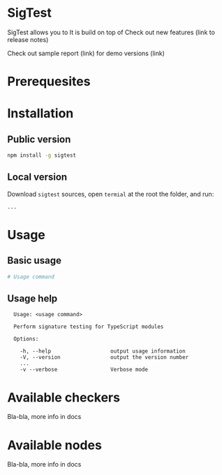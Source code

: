 # SigTest

SigTest allows you to 
It is build on top of
Check out new features (link to release notes)

Check out sample report (link) for demo versions (link)

# Prerequesites

# Installation

## Public version

```bash
npm install -g sigtest
```

## Local version

Download `sigtest` sources, open `termial` at the root the folder, and run:

```bash
...
```

# Usage

## Basic usage

```bash
# Usage command
```

## Usage help
```
  Usage: <usage command>

  Perform signature testing for TypeScript modules

  Options:

    -h, --help                   output usage information
    -V, --version                output the version number
    ...
    -v --verbose                 Verbose mode
```

# Available checkers
Bla-bla, more info in docs

# Available nodes
Bla-bla, more info in docs
